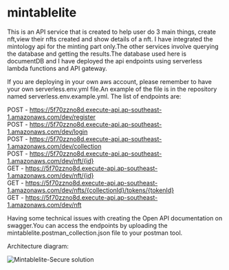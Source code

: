 # mintablelite

This is an API service that is created to help user do 3 main things, create nft,view their nfts created and show details of a nft.
I have integrated the mintology api for the minting part only.The other services involve querying the database and getting the results.The database used here is documentDB and I have deployed the api endpoints using serverless lambda functions and API gateway.

If you are deploying in your own aws account, please remember to have your own serverless.env.yml file.An example of the file is in the repository named serverless.env.example.yml. The list of endpoints are:

POST - https://5f70zzno8d.execute-api.ap-southeast-1.amazonaws.com/dev/register<br />
POST - https://5f70zzno8d.execute-api.ap-southeast-1.amazonaws.com/dev/login  
POST - https://5f70zzno8d.execute-api.ap-southeast-1.amazonaws.com/dev/collection  
POST - https://5f70zzno8d.execute-api.ap-southeast-1.amazonaws.com/dev/nft/{id}  
GET - https://5f70zzno8d.execute-api.ap-southeast-1.amazonaws.com/dev/nft/{id}  
GET - https://5f70zzno8d.execute-api.ap-southeast-1.amazonaws.com/dev/nfts/{collectionId}/tokens/{tokenId}  
GET - https://5f70zzno8d.execute-api.ap-southeast-1.amazonaws.com/dev/nft  

Having some technical issues with creating the Open API documentation on swagger.You can access the endpoints by uploading the mintablelite.postman_collection.json file to your postman tool.  

Architecture diagram:

![Mintablelite-Secure solution](https://github.com/rockershead/mintablelite/assets/35405146/baa08c3d-acce-4d0e-9b8b-d7f8fcdd5737)





